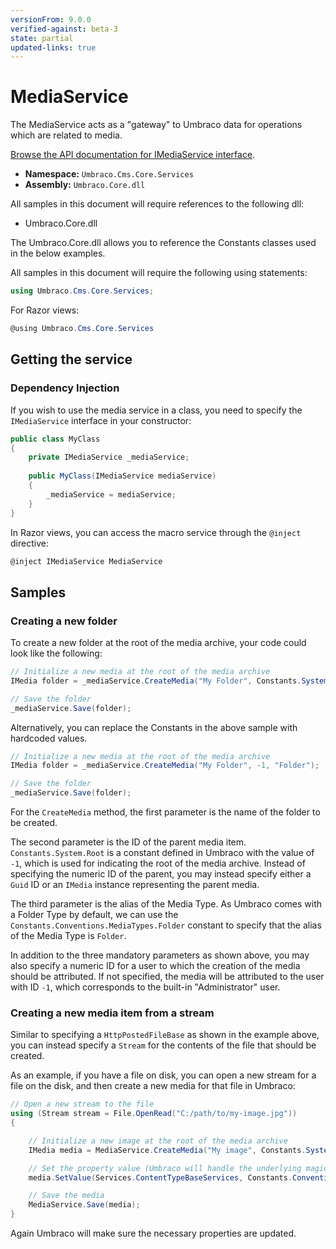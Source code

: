 ```yaml
---
versionFrom: 9.0.0
verified-against: beta-3
state: partial
updated-links: true
---
```


# MediaService

The MediaService acts as a "gateway" to Umbraco data for operations which are related to media.

[Browse the API documentation for IMediaService interface](https://apidocs.umbraco.com/v9/csharp/api/Umbraco.Cms.Core.Services.IMediaService.html).

 * **Namespace:** `Umbraco.Cms.Core.Services` 
 * **Assembly:** `Umbraco.Core.dll`

 All samples in this document will require references to the following dll:

* Umbraco.Core.dll

The Umbraco.Core.dll allows you to reference the Constants classes used in the below examples.

All samples in this document will require the following using statements:

```csharp
using Umbraco.Cms.Core.Services;
```

For Razor views:
```csharp
@using Umbraco.Cms.Core.Services
```

## Getting the service

### Dependency Injection

If you wish to use the media service in a class, you need to specify the `IMediaService` interface in your constructor:

```csharp
public class MyClass
{
    private IMediaService _mediaService;
    
    public MyClass(IMediaService mediaService)
    {
        _mediaService = mediaService;
    }
}
```

In Razor views, you can access the macro service through the `@inject` directive:

```csharp
@inject IMediaService MediaService
```

## Samples

### Creating a new folder

To create a new folder at the root of the media archive, your code could look like the following:

```csharp
// Initialize a new media at the root of the media archive
IMedia folder = _mediaService.CreateMedia("My Folder", Constants.System.Root, Constants.Conventions.MediaTypes.Folder);

// Save the folder
_mediaService.Save(folder);
```

Alternatively, you can replace the Constants in the above sample with hardcoded values.

```csharp
// Initialize a new media at the root of the media archive
IMedia folder = _mediaService.CreateMedia("My Folder", -1, "Folder");

// Save the folder
_mediaService.Save(folder);
```

For the `CreateMedia` method, the first parameter is the name of the folder to be created.

The second parameter is the ID of the parent media item. `Constants.System.Root` is a constant defined in Umbraco with the value of `-1`, which is used for indicating the root of the media archive. Instead of specifying the numeric ID of the parent, you may instead specify either a `Guid` ID or an `IMedia` instance representing the parent media.

The third parameter is the alias of the Media Type. As Umbraco comes with a Folder Type by default, we can use the `Constants.Conventions.MediaTypes.Folder` constant to specify that the alias of the Media Type is `Folder`.

In addition to the three mandatory parameters as shown above, you may also specify a numeric ID for a user to which the creation of the media should be attributed. If not specified, the media will be attributed to the user with ID `-1`, which corresponds to the built-in "Administrator" user.


### Creating a new media item from a stream

Similar to specifying a `HttpPostedFileBase` as shown in the example above, you can instead specify a `Stream` for the contents of the file that should be created.

As an example, if you have a file on disk, you can open a new stream for a file on the disk, and then create a new media for that file in Umbraco:

```csharp
// Open a new stream to the file
using (Stream stream = File.OpenRead("C:/path/to/my-image.jpg"))
{

    // Initialize a new image at the root of the media archive
    IMedia media = MediaService.CreateMedia("My image", Constants.System.Root, Constants.Conventions.MediaTypes.Image);

    // Set the property value (Umbraco will handle the underlying magic)
    media.SetValue(Services.ContentTypeBaseServices, Constants.Conventions.Media.File, "my-image.jpg", stream);

    // Save the media
    MediaService.Save(media);
}
```

Again Umbraco will make sure the necessary properties are updated.
